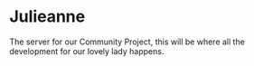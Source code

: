 # Julieanne
The server for our Community Project, this will be where all the development for our lovely lady happens.
